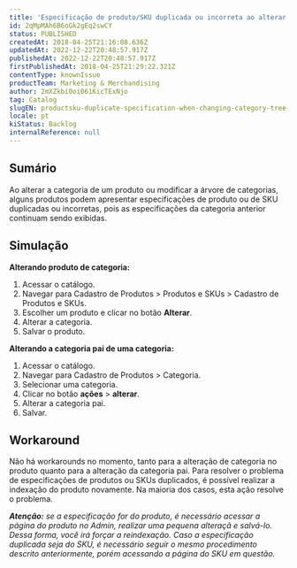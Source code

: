 ```yaml
---
title: 'Especificação de produto/SKU duplicada ou incorreta ao alterar árvore de categorias ou produto de categoria'
id: 2qMpMAh6B6oGk2gEq2swCY
status: PUBLISHED
createdAt: 2018-04-25T21:16:08.636Z
updatedAt: 2022-12-22T20:48:57.917Z
publishedAt: 2022-12-22T20:48:57.917Z
firstPublishedAt: 2018-04-25T21:29:22.321Z
contentType: knownIssue
productTeam: Marketing & Merchandising
author: 2mXZkbi0oi061KicTExNjo
tag: Catalog
slugEN: productsku-duplicate-specification-when-changing-category-tree-or-product-category
locale: pt
kiStatus: Backlog
internalReference: null
---
```


## Sumário

Ao alterar a categoria de um produto ou modificar a árvore de categorias, alguns produtos podem apresentar especificações de produto ou de SKU duplicadas ou incorretas, pois as especificações da categoria anterior continuam sendo exibidas.

## Simulação

__Alterando produto de categoria:__

1. Acessar o catálogo.
2. Navegar para Cadastro de Produtos > Produtos e SKUs > Cadastro de Produtos e SKUs.
3. Escolher um produto e clicar no botão __Alterar__.
4. Alterar a categoria.
5. Salvar o produto.

__Alterando a categoria pai de uma categoria:__

1. Acessar o catálogo.
2. Navegar para Cadastro de Produtos > Categoria.
3. Selecionar uma categoria.
4. Clicar no botão __ações__ > __alterar__.
5. Alterar a categoria pai.
6. Salvar.

## Workaround

Não há workarounds no momento, tanto para a alteração de categoria no produto quanto para a alteração da categoria pai. Para resolver o problema de especificações de produtos ou SKUs duplicados, é possível realizar a indexação do produto novamente. Na maioria dos casos, esta ação resolve o problema.

*__Atenção:__ se a especificação for do produto, é necessário acessar a página do produto no Admin, realizar uma pequena alteraçã e salvá-lo. Dessa forma, você irá forçar a reindexação. Caso a especificação duplicada seja do SKU, é necessário seguir o mesmo procedimento descrito anteriormente, porém acessando a página do SKU em questão.*



